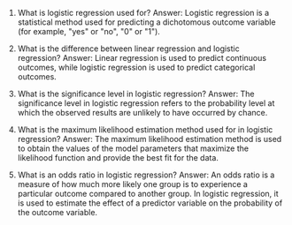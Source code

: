1. What is logistic regression used for?
Answer: Logistic regression is a statistical method used for predicting a dichotomous outcome variable (for example, "yes" or "no", "0" or "1").

2. What is the difference between linear regression and logistic regression?
Answer: Linear regression is used to predict continuous outcomes, while logistic regression is used to predict categorical outcomes.

3. What is the significance level in logistic regression?
Answer: The significance level in logistic regression refers to the probability level at which the observed results are unlikely to have occurred by chance.

4. What is the maximum likelihood estimation method used for in logistic regression?
Answer: The maximum likelihood estimation method is used to obtain the values of the model parameters that maximize the likelihood function and provide the best fit for the data.

5. What is an odds ratio in logistic regression?
Answer: An odds ratio is a measure of how much more likely one group is to experience a particular outcome compared to another group. In logistic regression, it is used to estimate the effect of a predictor variable on the probability of the outcome variable.